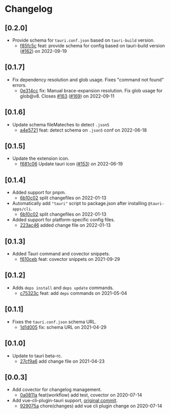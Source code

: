 # Changelog

## \[0.2.0]

- Provide schema for `tauri.conf.json` based on `tauri-build` version.
  - [f85fc5c](https://www.github.com/tauri-apps/tauri-vscode/commit/f85fc5c17400f4f43dee9b04e71510a0aed4e8f4) feat: provide schema for config based on tauri-build version ([#162](https://www.github.com/tauri-apps/tauri-vscode/pull/162)) on 2022-09-19

## \[0.1.7]

- Fix dependency resolution and glob usage. Fixes "command not found" errors.
  - [0e314cc](https://www.github.com/tauri-apps/tauri-vscode/commit/0e314cc2581adca626b5f804ef981ede427bfb48) fix: Manual brace-expansion resolution. Fix glob usage for glob@v8. Closes [#163](https://www.github.com/tauri-apps/tauri-vscode/pull/163) ([#169](https://www.github.com/tauri-apps/tauri-vscode/pull/169)) on 2022-09-11

## \[0.1.6]

- Update schema fileMateches to detect `.json5`
  - [a4e5721](https://www.github.com/tauri-apps/tauri-vscode/commit/a4e5721ef4212ba7c4bc4f7aa99bc8c8820b8d40) feat: detect schema on `.json5` conf on 2022-06-18

## \[0.1.5]

- Update the extension icon.
  - [f681c06](https://www.github.com/tauri-apps/tauri-vscode/commit/f681c0648dc8b830a38cd6cf33527bd11c825ebf) Update tauri icon ([#153](https://www.github.com/tauri-apps/tauri-vscode/pull/153)) on 2022-06-19

## \[0.1.4]

- Added support for pnpm.
  - [6b10c02](https://www.github.com/tauri-apps/tauri-vscode/commit/6b10c02c84566ad9e34a4549059471238c105951) split changefiles on 2022-01-13
- Automatically add `"tauri"` script to package.json after installing `@tauri-apps/cli`.
  - [6b10c02](https://www.github.com/tauri-apps/tauri-vscode/commit/6b10c02c84566ad9e34a4549059471238c105951) split changefiles on 2022-01-13
- Added support for platform-specific config files.
  - [223ac46](https://www.github.com/tauri-apps/tauri-vscode/commit/223ac4611f5f52920b693de7ca0895ee654aad3d) added change file on 2022-01-13

## \[0.1.3]

- Added Tauri command and covector snippets.
  - [f610ceb](https://www.github.com/tauri-apps/tauri-vscode/commit/f610cebcd527460f391d1bd7059d5c26f334baf7) feat: covector snippets on 2021-09-29

## \[0.1.2]

- Adds `deps install` and `deps update` commands.
  - [c75323c](https://www.github.com/tauri-apps/tauri-vscode/commit/c75323c24a8b219a8d88b6170c9c79ec3e0a5588) feat: add `deps` commands on 2021-05-04

## \[0.1.1]

- Fixes the `tauri.conf.json` schema URL.
  - [1d1d005](https://www.github.com/tauri-apps/tauri-vscode/commit/1d1d0054b4364f1ea2ff9a18ae04eb75a234cd19) fix: schema URL on 2021-04-29

## \[0.1.0]

- Update to tauri beta-rc.
  - [27cf9a6](https://www.github.com/tauri-apps/tauri-vscode/commit/27cf9a602acc700a5f8d19e1b9f873b071b7ada7) add change file on 2021-04-23

## \[0.0.3]

- Add covector for changelog management.
  - [0a0811a](https://www.github.com/tauri-apps/tauri-vscode/commit/0a0811a3aa1ddcb3ba60fb155576ca216527be34) feat(workflow) add test, covector on 2020-07-14
- Add vue-cli-plugin-tauri support, [original commit](https://github.com/tauri-apps/tauri-vscode/commit/3d306557dab470ed167ed0d6e5b1237e8d22cdc4).
  - [929075a](https://www.github.com/tauri-apps/tauri-vscode/commit/929075aae15492e2211738a3f54b47c9050558fe) chore(changes) add vue cli plugin change on 2020-07-14
